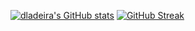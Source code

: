 [![dladeira's GitHub stats](https://github-stats.ladeira.eu/?username=dladeira&count_private=true&show_icons=true)](https://github.com/anuraghazra/github-readme-stats)
[![GitHub Streak](https://streak-stats.demolab.com/?user=dladeira)](https://git.io/streak-stats)
